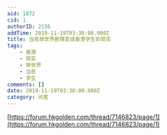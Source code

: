 ```yaml
---
aid: 1872
cid: 1
authorID: 2156
addTime: 2019-11-19T03:30:00.000Z
title: 当悲惨世界剧情变成香港学生的现实
tags:
    - 香港
    - 现实
    - 惨世界
    - 当悲
    - 学生
comments: []
date: 2019-11-19T03:30:00.000Z
category: 问答
---
```


[https://forum.hkgolden.com/thread/7146823/page/1](https://forum.hkgolden.com/thread/7146823/page/1)
